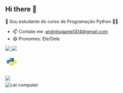 ## Hi there 👋
🔭 Sou estudante do curso de Programação Python 👨‍💻
- 📫 Contate me :andrelugame1414@gmail.com
- 😄 Pronomes: Ele/Dele

<!--Stats-->
<div style="display: inline">
   <a href="https://github.com/dreluiz15">
   <div style="display: inline_block">
      <img height="180em" src="https://github-readme-stats.vercel.app/api?username=dreluiz15&show_icons=true&include_all_commits=true&count_private=true&bg_color=151515&border_color=00688b&title_color=d7d8c0&text_color=d1c89a&icon_color=5aa2c9"/>
      <img height="180em" src="https://github-readme-stats.vercel.app/api/top-langs/?username=dreluiz15&layout=compact&langs_count=7&bg_color=151515&border_color=00688b&title_color=d7d8c0&text_color=d5e5e4&icon_color=5aa2c9"/>
   </div>
</div>

<!--languages-->
<div style="display: inline_block"><br>
  <img align="center" alt="dreluiz15-python" height="30" width="40" src="https://raw.githubusercontent.com/devicons/devicon/master/icons/python/python-original.svg">
</div>

  ##

<!--social media-->
<div> 
  <a href="https://instagram.com/dreluiz15" target="_blank"><img src="https://img.shields.io/badge/-Instagram-%23E4405F?style=for-the-badge&logo=instagram&logoColor=white" target="_blank"></a>

</div>

<!--imagem gif-->
<img align="center" alt="cat computer" width= "40%" src="https://media0.giphy.com/media/v1.Y2lkPTc5MGI3NjExNTRvMzFjdXhjYWk5c213aDNrNWo3OGRzZGJjaGx4emozdTUydDRobCZlcD12MV9pbnRlcm5hbF9naWZfYnlfaWQmY3Q9Zw/maNB0qAiRVAty/giphy.gif">
